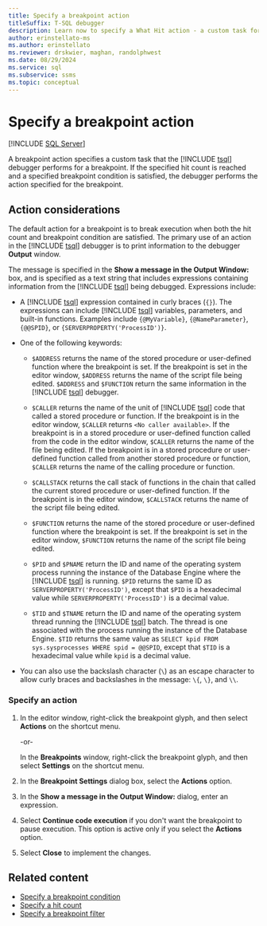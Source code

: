 ```yaml
---
title: Specify a breakpoint action
titleSuffix: T-SQL debugger
description: Learn now to specify a What Hit action - a custom task for the Transact-SQL debugger to perform when a breakpoint is hit and certain other conditions are satisfied.
author: erinstellato-ms
ms.author: erinstellato
ms.reviewer: drskwier, maghan, randolphwest
ms.date: 08/29/2024
ms.service: sql
ms.subservice: ssms
ms.topic: conceptual
---
```


# Specify a breakpoint action

[!INCLUDE [SQL Server](../../includes/applies-to-version/sqlserver.md)]

A breakpoint action specifies a custom task that the [!INCLUDE [tsql](../../includes/tsql-md.md)] debugger performs for a breakpoint. If the specified hit count is reached and a specified breakpoint condition is satisfied, the debugger performs the action specified for the breakpoint.

## Action considerations

The default action for a breakpoint is to break execution when both the hit count and breakpoint condition are satisfied. The primary use of an action in the [!INCLUDE [tsql](../../includes/tsql-md.md)] debugger is to print information to the debugger **Output** window.

The message is specified in the **Show a message in the Output Window:** box, and is specified as a text string that includes expressions containing information from the [!INCLUDE [tsql](../../includes/tsql-md.md)] being debugged. Expressions include:

- A [!INCLUDE [tsql](../../includes/tsql-md.md)] expression contained in curly braces (`{}`). The expressions can include [!INCLUDE [tsql](../../includes/tsql-md.md)] variables, parameters, and built-in functions. Examples include `{@MyVariable}`, `{@NameParameter}`, `{@@SPID}`, or `{SERVERPROPERTY('ProcessID')}`.

- One of the following keywords:

  - `$ADDRESS` returns the name of the stored procedure or user-defined function where the breakpoint is set. If the breakpoint is set in the editor window, `$ADDRESS` returns the name of the script file being edited. `$ADDRESS` and `$FUNCTION` return the same information in the [!INCLUDE [tsql](../../includes/tsql-md.md)] debugger.

  - `$CALLER` returns the name of the unit of [!INCLUDE [tsql](../../includes/tsql-md.md)] code that called a stored procedure or function. If the breakpoint is in the editor window, `$CALLER` returns `<No caller available>`. If the breakpoint is in a stored procedure or user-defined function called from the code in the editor window, `$CALLER` returns the name of the file being edited. If the breakpoint is in a stored procedure or user-defined function called from another stored procedure or function, `$CALLER` returns the name of the calling procedure or function.

  - `$CALLSTACK` returns the call stack of functions in the chain that called the current stored procedure or user-defined function. If the breakpoint is in the editor window, `$CALLSTACK` returns the name of the script file being edited.

  - `$FUNCTION` returns the name of the stored procedure or user-defined function where the breakpoint is set. If the breakpoint is set in the editor window, `$FUNCTION` returns the name of the script file being edited.

  - `$PID` and `$PNAME` return the ID and name of the operating system process running the instance of the Database Engine where the [!INCLUDE [tsql](../../includes/tsql-md.md)] is running. `$PID` returns the same ID as `SERVERPROPERTY('ProcessID')`, except that `$PID` is a hexadecimal value while `SERVERPROPERTY('ProcessID')` is a decimal value.

  - `$TID` and `$TNAME` return the ID and name of the operating system thread running the [!INCLUDE [tsql](../../includes/tsql-md.md)] batch. The thread is one associated with the process running the instance of the Database Engine. `$TID` returns the same value as `SELECT kpid FROM sys.sysprocesses WHERE spid = @@SPID`, except that `$TID` is a hexadecimal value while `kpid` is a decimal value.

- You can also use the backslash character (`\`) as an escape character to allow curly braces and backslashes in the message: `\{`, `\}`, and `\\`.

### Specify an action

1. In the editor window, right-click the breakpoint glyph, and then select **Actions** on the shortcut menu.

   -or-

   In the **Breakpoints** window, right-click the breakpoint glyph, and then select **Settings** on the shortcut menu.

1. In the **Breakpoint Settings** dialog box, select the **Actions** option.

1. In the **Show a message in the Output Window:** dialog, enter an expression.

1. Select **Continue code execution** if you don't want the breakpoint to pause execution. This option is active only if you select the **Actions** option.

1. Select **Close** to implement the changes.

## Related content

- [Specify a breakpoint condition](specify-breakpoint-condition.md)
- [Specify a hit count](specify-hit-count.md)
- [Specify a breakpoint filter](specify-breakpoint-filter.md)
